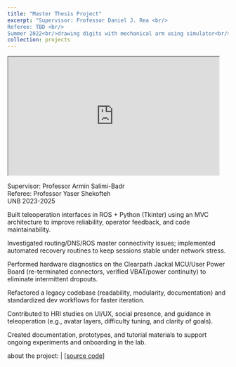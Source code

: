 ```yaml
---
title: "Master Thesis Project"
excerpt: "Supervisor: Professor Daniel J. Rea <br/>
Referee: TBD <br/>
Summer 2022<br/>drawing digits with mechanical arm using simulator<br/><img src='/images/bachelor.png'>"
collection: projects
---
```


<iframe src="https://drive.google.com/file/d/1dFR6H1bEGJjJbrCmnznqdlBDc-f2PA7t/preview" width="480" height="270"></iframe>


Supervisor: Professor Armin Salimi-Badr <br/>
Referee: Professor Yaser Shekofteh <br/>
UNB 2023-2025

Built teleoperation interfaces in ROS + Python (Tkinter) using an MVC architecture to improve reliability, operator feedback, and code maintainability.

Investigated routing/DNS/ROS master connectivity issues; implemented automated recovery routines to keep sessions stable under network stress.

Performed hardware diagnostics on the Clearpath Jackal MCU/User Power Board (re-terminated connectors, verified VBAT/power continuity) to eliminate intermittent dropouts.

Refactored a legacy codebase (readability, modularity, documentation) and standardized dev workflows for faster iteration.

Contributed to HRI studies on UI/UX, social presence, and guidance in teleoperation (e.g., avatar layers, difficulty tuning, and clarity of goals).

Created documentation, prototypes, and tutorial materials to support ongoing experiments and onboarding in the lab.

about the project: 
| [[source code]](https://github.com/ph504/Teleoperation-Interface)